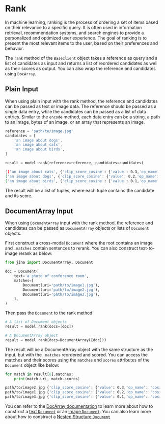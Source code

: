 # Rank

In machine learning, ranking is the process of ordering a set of items based on their relevance to a specific query. 
It is often used in information retrieval, recommendation systems, and search engines to provide a personalized and optimized user experience. 
The goal of ranking is to present the most relevant items to the user, based on their preferences and behavior.

The `rank` method of the `BaseClient` object takes a reference as query and a list of candidates as input and returns a list of reordered candidates as well as their scores as output.
You can also wrap the reference and candidates using `DocArray`.

## Plain Input

When using plain input with the rank method, the reference and candidates can be passed as text or image data. 
The reference should be passed as a single data entry, while the candidates can be passed as a list of data entries. 
Similar to the `encode` method, each data entry can be a string, a path to an image, bytes of an image, or an array that represents an image.

```python
reference = 'path/to/image.jpg'
candidates = [
    'an image about dogs',
    'an image about cats',
    'an image about birds',
]

result = model.rank(reference=reference, candidates=candidates)
```

```bash
[('an image about cats', {'clip_score_cosine': {'value': 0.3,'op_name': 'cosine',},'clip_score': {'value': 0.6, 'op_name': 'softmax'},},
('an image about dogs', {'clip_score_cosine': {'value': 0.2,'op_name': 'cosine',},'clip_score': {'value': 0.4, 'op_name': 'softmax'},},
('an image about birds', {'clip_score_cosine': {'value': 0.1,'op_name': 'cosine',},'clip_score': {'value': 0.2, 'op_name': 'softmax'},}]
```

The result will be a list of tuples, where each tuple contains the candidate and its score.

## DocumentArray Input

When using `DocumentArray` input with the rank method, the reference and candidates can be passed as `DocumentArray` objects or lists of `Document` objects.

First construct a cross-modal `Document` where the root contains an image and `.matches` contain sentences to rerank. 
You can also construct text-to-image rerank as below:

```python
from jina import DocumentArray, Document

doc = Document(
    text='a photo of conference room',
    matches=[
        Document(uri='path/to/image1.jpg'),
        Document(uri='path/to/image2.jpg'),
        Document(uri='path/to/image3.jpg'),
    ],
)
```

Then pass the `Document` to the rank method:

```python
# A list of Document objects
result = model.rank(docs=[doc])

# A DocumentArray object
result = model.rank(docs=DocumentArray([doc]))
```

The result will be a DocumentArray object with the same structure as the input, but with the `.matches` reordered and scored.
You can access the matches and their scores using the `matches` and `scores` attributes of the `Document` object like below:

```python
for match in result[0].matches:
    print(match.uri, match.scores)
```

```bash
path/to/image2.jpg {'clip_score_cosine': {'value': 0.3,'op_name': 'cosine',},'clip_score': {'value': 0.6, 'op_name': 'softmax'},}
path/to/image1.jpg {'clip_score_cosine': {'value': 0.2,'op_name': 'cosine',},'clip_score': {'value': 0.4, 'op_name': 'softmax'},}
path/to/image3.jpg {'clip_score_cosine': {'value': 0.1,'op_name': 'cosine',},'clip_score': {'value': 0.2, 'op_name': 'softmax'},}
```

You can refer to the [DocArray documentation](https://docarray.org/legacy-docs/) to learn more about how to construct a [text `Document`](https://docarray.org/legacy-docs/datatypes/text/) or an [image `Document`](https://docarray.org/legacy-docs/datatypes/image/).
You can also learn more about how to construct a [Nested Structure `Document`](https://docarray.org/legacy-docs/fundamentals/document/nested/)
